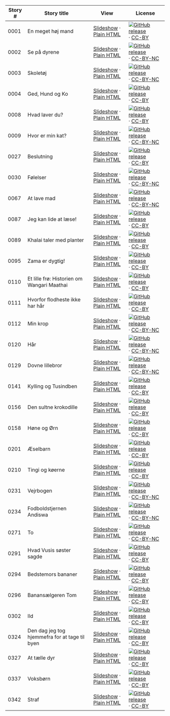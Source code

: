 Story # | Story title | View | License
-------- | -----------  |:-------:| -------
0001 | En meget høj mand | <a href="https://global-asp.github.io/stories/da/0001_en-meget-høj-mand_slides.html" target="_blank">Slideshow</a> · [Plain HTML](https://global-asp.github.io/stories/da/0001_en-meget-høj-mand.html) | [![GitHub release](https://cloud.githubusercontent.com/assets/9295750/9483128/0e089e5e-4b51-11e5-98ca-6da5cef156a7.png "GitHub release")](https://github.com/global-asp/global-asp/releases/download/v1.1/da.zip) · [CC-BY](https://creativecommons.org/licenses/by/3.0/)
0002 | Se på dyrene | <a href="https://global-asp.github.io/stories/da/0002_se-på-dyrene_slides.html" target="_blank">Slideshow</a> · [Plain HTML](https://global-asp.github.io/stories/da/0002_se-på-dyrene.html) | [![GitHub release](https://cloud.githubusercontent.com/assets/9295750/9483128/0e089e5e-4b51-11e5-98ca-6da5cef156a7.png "GitHub release")](https://github.com/global-asp/global-asp/releases/download/v1.1/da.zip) · [CC-BY-NC](http://creativecommons.org/licenses/by-nc/3.0/)
0003 | Skoletøj | <a href="https://global-asp.github.io/stories/da/0003_skoletøj_slides.html" target="_blank">Slideshow</a> · [Plain HTML](https://global-asp.github.io/stories/da/0003_skoletøj.html) | [![GitHub release](https://cloud.githubusercontent.com/assets/9295750/9483128/0e089e5e-4b51-11e5-98ca-6da5cef156a7.png "GitHub release")](https://github.com/global-asp/global-asp/releases/download/v1.1/da.zip) · [CC-BY-NC](http://creativecommons.org/licenses/by-nc/3.0/)
0004 | Ged, Hund og Ko | <a href="https://global-asp.github.io/stories/da/0004_ged-hund-og-ko_slides.html" target="_blank">Slideshow</a> · [Plain HTML](https://global-asp.github.io/stories/da/0004_ged-hund-og-ko.html) | [![GitHub release](https://cloud.githubusercontent.com/assets/9295750/9483128/0e089e5e-4b51-11e5-98ca-6da5cef156a7.png "GitHub release")](https://github.com/global-asp/global-asp/releases/download/v1.1/da.zip) · [CC-BY](https://creativecommons.org/licenses/by/3.0/)
0008 | Hvad laver du? | <a href="https://global-asp.github.io/stories/da/0008_hvad-laver-du_slides.html" target="_blank">Slideshow</a> · [Plain HTML](https://global-asp.github.io/stories/da/0008_hvad-laver-du.html) | [![GitHub release](https://cloud.githubusercontent.com/assets/9295750/9483128/0e089e5e-4b51-11e5-98ca-6da5cef156a7.png "GitHub release")](https://github.com/global-asp/global-asp/releases/download/v1.1/da.zip) · [CC-BY](https://creativecommons.org/licenses/by/3.0/)
0009 | Hvor er min kat? | <a href="https://global-asp.github.io/stories/da/0009_hvor-er-min-kat_slides.html" target="_blank">Slideshow</a> · [Plain HTML](https://global-asp.github.io/stories/da/0009_hvor-er-min-kat.html) | [![GitHub release](https://cloud.githubusercontent.com/assets/9295750/9483128/0e089e5e-4b51-11e5-98ca-6da5cef156a7.png "GitHub release")](https://github.com/global-asp/global-asp/releases/download/v1.1/da.zip) · [CC-BY-NC](http://creativecommons.org/licenses/by-nc/3.0/)
0027 | Beslutning | <a href="https://global-asp.github.io/stories/da/0027_beslutning_slides.html" target="_blank">Slideshow</a> · [Plain HTML](https://global-asp.github.io/stories/da/0027_beslutning.html) | [![GitHub release](https://cloud.githubusercontent.com/assets/9295750/9483128/0e089e5e-4b51-11e5-98ca-6da5cef156a7.png "GitHub release")](https://github.com/global-asp/global-asp/releases/download/v1.1/da.zip) · [CC-BY](https://creativecommons.org/licenses/by/3.0/)
0030 | Følelser | <a href="https://global-asp.github.io/stories/da/0030_følelser_slides.html" target="_blank">Slideshow</a> · [Plain HTML](https://global-asp.github.io/stories/da/0030_følelser.html) | [![GitHub release](https://cloud.githubusercontent.com/assets/9295750/9483128/0e089e5e-4b51-11e5-98ca-6da5cef156a7.png "GitHub release")](https://github.com/global-asp/global-asp/releases/download/v1.1/da.zip) · [CC-BY-NC](http://creativecommons.org/licenses/by-nc/3.0/)
0067 | At lave mad | <a href="https://global-asp.github.io/stories/da/0067_at-lave-mad_slides.html" target="_blank">Slideshow</a> · [Plain HTML](https://global-asp.github.io/stories/da/0067_at-lave-mad.html) | [![GitHub release](https://cloud.githubusercontent.com/assets/9295750/9483128/0e089e5e-4b51-11e5-98ca-6da5cef156a7.png "GitHub release")](https://github.com/global-asp/global-asp/releases/download/v1.1/da.zip) · [CC-BY-NC](http://creativecommons.org/licenses/by-nc/3.0/)
0087 | Jeg kan lide at læse! | <a href="https://global-asp.github.io/stories/da/0087_jeg-kan-lide-at-læse_slides.html" target="_blank">Slideshow</a> · [Plain HTML](https://global-asp.github.io/stories/da/0087_jeg-kan-lide-at-læse.html) | [![GitHub release](https://cloud.githubusercontent.com/assets/9295750/9483128/0e089e5e-4b51-11e5-98ca-6da5cef156a7.png "GitHub release")](https://github.com/global-asp/global-asp/releases/download/v1.1/da.zip) · [CC-BY](https://creativecommons.org/licenses/by/3.0/)
0089 | Khalai taler med planter | <a href="https://global-asp.github.io/stories/da/0089_khalai-taler-med-planter_slides.html" target="_blank">Slideshow</a> · [Plain HTML](https://global-asp.github.io/stories/da/0089_khalai-taler-med-planter.html) | [![GitHub release](https://cloud.githubusercontent.com/assets/9295750/9483128/0e089e5e-4b51-11e5-98ca-6da5cef156a7.png "GitHub release")](https://github.com/global-asp/global-asp/releases/download/v1.1/da.zip) · [CC-BY](https://creativecommons.org/licenses/by/3.0/)
0095 | Zama er dygtig! | <a href="https://global-asp.github.io/stories/da/0095_zama-er-dygtig_slides.html" target="_blank">Slideshow</a> · [Plain HTML](https://global-asp.github.io/stories/da/0095_zama-er-dygtig.html) | [![GitHub release](https://cloud.githubusercontent.com/assets/9295750/9483128/0e089e5e-4b51-11e5-98ca-6da5cef156a7.png "GitHub release")](https://github.com/global-asp/global-asp/releases/download/v1.1/da.zip) · [CC-BY](https://creativecommons.org/licenses/by/3.0/)
0110 | Et lille frø: Historien om Wangari Maathai | <a href="https://global-asp.github.io/stories/da/0110_et-lille-frø-historien-om-wangari-maathai_slides.html" target="_blank">Slideshow</a> · [Plain HTML](https://global-asp.github.io/stories/da/0110_et-lille-frø-historien-om-wangari-maathai.html) | [![GitHub release](https://cloud.githubusercontent.com/assets/9295750/9483128/0e089e5e-4b51-11e5-98ca-6da5cef156a7.png "GitHub release")](https://github.com/global-asp/global-asp/releases/download/v1.1/da.zip) · [CC-BY](https://creativecommons.org/licenses/by/3.0/)
0111 | Hvorfor flodheste ikke har hår | <a href="https://global-asp.github.io/stories/da/0111_hvorfor-flodheste-ikke-har-hår_slides.html" target="_blank">Slideshow</a> · [Plain HTML](https://global-asp.github.io/stories/da/0111_hvorfor-flodheste-ikke-har-hår.html) | [![GitHub release](https://cloud.githubusercontent.com/assets/9295750/9483128/0e089e5e-4b51-11e5-98ca-6da5cef156a7.png "GitHub release")](https://github.com/global-asp/global-asp/releases/download/v1.1/da.zip) · [CC-BY](https://creativecommons.org/licenses/by/3.0/)
0112 | Min krop | <a href="https://global-asp.github.io/stories/da/0112_min-krop_slides.html" target="_blank">Slideshow</a> · [Plain HTML](https://global-asp.github.io/stories/da/0112_min-krop.html) | [![GitHub release](https://cloud.githubusercontent.com/assets/9295750/9483128/0e089e5e-4b51-11e5-98ca-6da5cef156a7.png "GitHub release")](https://github.com/global-asp/global-asp/releases/download/v1.1/da.zip) · [CC-BY-NC](http://creativecommons.org/licenses/by-nc/3.0/)
0120 | Hår | <a href="https://global-asp.github.io/stories/da/0120_hår_slides.html" target="_blank">Slideshow</a> · [Plain HTML](https://global-asp.github.io/stories/da/0120_hår.html) | [![GitHub release](https://cloud.githubusercontent.com/assets/9295750/9483128/0e089e5e-4b51-11e5-98ca-6da5cef156a7.png "GitHub release")](https://github.com/global-asp/global-asp/releases/download/v1.1/da.zip) · [CC-BY-NC](http://creativecommons.org/licenses/by-nc/3.0/)
0129 | Dovne lillebror | <a href="https://global-asp.github.io/stories/da/0129_dovne-lillebror_slides.html" target="_blank">Slideshow</a> · [Plain HTML](https://global-asp.github.io/stories/da/0129_dovne-lillebror.html) | [![GitHub release](https://cloud.githubusercontent.com/assets/9295750/9483128/0e089e5e-4b51-11e5-98ca-6da5cef156a7.png "GitHub release")](https://github.com/global-asp/global-asp/releases/download/v1.1/da.zip) · [CC-BY-NC](http://creativecommons.org/licenses/by-nc/3.0/)
0141 | Kylling og Tusindben | <a href="https://global-asp.github.io/stories/da/0141_kylling-og-tusindben_slides.html" target="_blank">Slideshow</a> · [Plain HTML](https://global-asp.github.io/stories/da/0141_kylling-og-tusindben.html) | [![GitHub release](https://cloud.githubusercontent.com/assets/9295750/9483128/0e089e5e-4b51-11e5-98ca-6da5cef156a7.png "GitHub release")](https://github.com/global-asp/global-asp/releases/download/v1.1/da.zip) · [CC-BY](https://creativecommons.org/licenses/by/3.0/)
0156 | Den sultne krokodille | <a href="https://global-asp.github.io/stories/da/0156_den-sultne-krokodille_slides.html" target="_blank">Slideshow</a> · [Plain HTML](https://global-asp.github.io/stories/da/0156_den-sultne-krokodille.html) | [![GitHub release](https://cloud.githubusercontent.com/assets/9295750/9483128/0e089e5e-4b51-11e5-98ca-6da5cef156a7.png "GitHub release")](https://github.com/global-asp/global-asp/releases/download/v1.1/da.zip) · [CC-BY](https://creativecommons.org/licenses/by/3.0/)
0158 | Høne og Ørn | <a href="https://global-asp.github.io/stories/da/0158_høne-og-ørn_slides.html" target="_blank">Slideshow</a> · [Plain HTML](https://global-asp.github.io/stories/da/0158_høne-og-ørn.html) | [![GitHub release](https://cloud.githubusercontent.com/assets/9295750/9483128/0e089e5e-4b51-11e5-98ca-6da5cef156a7.png "GitHub release")](https://github.com/global-asp/global-asp/releases/download/v1.1/da.zip) · [CC-BY](https://creativecommons.org/licenses/by/3.0/)
0201 | Æselbarn | <a href="https://global-asp.github.io/stories/da/0201_æselbarn_slides.html" target="_blank">Slideshow</a> · [Plain HTML](https://global-asp.github.io/stories/da/0201_æselbarn.html) | [![GitHub release](https://cloud.githubusercontent.com/assets/9295750/9483128/0e089e5e-4b51-11e5-98ca-6da5cef156a7.png "GitHub release")](https://github.com/global-asp/global-asp/releases/download/v1.1/da.zip) · [CC-BY](https://creativecommons.org/licenses/by/3.0/)
0210 | Tingi og køerne | <a href="https://global-asp.github.io/stories/da/0210_tingi-og-køerne_slides.html" target="_blank">Slideshow</a> · [Plain HTML](https://global-asp.github.io/stories/da/0210_tingi-og-køerne.html) | [![GitHub release](https://cloud.githubusercontent.com/assets/9295750/9483128/0e089e5e-4b51-11e5-98ca-6da5cef156a7.png "GitHub release")](https://github.com/global-asp/global-asp/releases/download/v1.1/da.zip) · [CC-BY](https://creativecommons.org/licenses/by/3.0/)
0231 | Vejrbogen | <a href="https://global-asp.github.io/stories/da/0231_vejrbogen_slides.html" target="_blank">Slideshow</a> · [Plain HTML](https://global-asp.github.io/stories/da/0231_vejrbogen.html) | [![GitHub release](https://cloud.githubusercontent.com/assets/9295750/9483128/0e089e5e-4b51-11e5-98ca-6da5cef156a7.png "GitHub release")](https://github.com/global-asp/global-asp/releases/download/v1.1/da.zip) · [CC-BY-NC](http://creativecommons.org/licenses/by-nc/3.0/)
0234 | Fodboldstjernen Andiswa | <a href="https://global-asp.github.io/stories/da/0234_fodboldstjernen-andiswa_slides.html" target="_blank">Slideshow</a> · [Plain HTML](https://global-asp.github.io/stories/da/0234_fodboldstjernen-andiswa.html) | [![GitHub release](https://cloud.githubusercontent.com/assets/9295750/9483128/0e089e5e-4b51-11e5-98ca-6da5cef156a7.png "GitHub release")](https://github.com/global-asp/global-asp/releases/download/v1.1/da.zip) · [CC-BY-NC](http://creativecommons.org/licenses/by-nc/3.0/)
0271 | To | <a href="https://global-asp.github.io/stories/da/0271_to_slides.html" target="_blank">Slideshow</a> · [Plain HTML](https://global-asp.github.io/stories/da/0271_to.html) | [![GitHub release](https://cloud.githubusercontent.com/assets/9295750/9483128/0e089e5e-4b51-11e5-98ca-6da5cef156a7.png "GitHub release")](https://github.com/global-asp/global-asp/releases/download/v1.1/da.zip) · [CC-BY-NC](http://creativecommons.org/licenses/by-nc/3.0/)
0291 | Hvad Vusis søster sagde | <a href="https://global-asp.github.io/stories/da/0291_hvad-vusis-søster-sagde_slides.html" target="_blank">Slideshow</a> · [Plain HTML](https://global-asp.github.io/stories/da/0291_hvad-vusis-søster-sagde.html) | [![GitHub release](https://cloud.githubusercontent.com/assets/9295750/9483128/0e089e5e-4b51-11e5-98ca-6da5cef156a7.png "GitHub release")](https://github.com/global-asp/global-asp/releases/download/v1.1/da.zip) · [CC-BY](https://creativecommons.org/licenses/by/3.0/)
0294 | Bedstemors bananer | <a href="https://global-asp.github.io/stories/da/0294_bedstemors-bananer_slides.html" target="_blank">Slideshow</a> · [Plain HTML](https://global-asp.github.io/stories/da/0294_bedstemors-bananer.html) | [![GitHub release](https://cloud.githubusercontent.com/assets/9295750/9483128/0e089e5e-4b51-11e5-98ca-6da5cef156a7.png "GitHub release")](https://github.com/global-asp/global-asp/releases/download/v1.1/da.zip) · [CC-BY](https://creativecommons.org/licenses/by/3.0/)
0296 | Banansælgeren Tom | <a href="https://global-asp.github.io/stories/da/0296_banansælgeren-tom_slides.html" target="_blank">Slideshow</a> · [Plain HTML](https://global-asp.github.io/stories/da/0296_banansælgeren-tom.html) | [![GitHub release](https://cloud.githubusercontent.com/assets/9295750/9483128/0e089e5e-4b51-11e5-98ca-6da5cef156a7.png "GitHub release")](https://github.com/global-asp/global-asp/releases/download/v1.1/da.zip) · [CC-BY](https://creativecommons.org/licenses/by/3.0/)
0302 | Ild | <a href="https://global-asp.github.io/stories/da/0302_ild_slides.html" target="_blank">Slideshow</a> · [Plain HTML](https://global-asp.github.io/stories/da/0302_ild.html) | [![GitHub release](https://cloud.githubusercontent.com/assets/9295750/9483128/0e089e5e-4b51-11e5-98ca-6da5cef156a7.png "GitHub release")](https://github.com/global-asp/global-asp/releases/download/v1.1/da.zip) · [CC-BY](https://creativecommons.org/licenses/by/3.0/)
0324 | Den dag jeg tog hjemmefra for at tage til byen | <a href="https://global-asp.github.io/stories/da/0324_den-dag-jeg-tog-hjemmefra-for-at-tage-til-byen_slides.html" target="_blank">Slideshow</a> · [Plain HTML](https://global-asp.github.io/stories/da/0324_den-dag-jeg-tog-hjemmefra-for-at-tage-til-byen.html) | [![GitHub release](https://cloud.githubusercontent.com/assets/9295750/9483128/0e089e5e-4b51-11e5-98ca-6da5cef156a7.png "GitHub release")](https://github.com/global-asp/global-asp/releases/download/v1.1/da.zip) · [CC-BY](https://creativecommons.org/licenses/by/3.0/)
0327 | At tælle dyr | <a href="https://global-asp.github.io/stories/da/0327_at-tælle-dyr_slides.html" target="_blank">Slideshow</a> · [Plain HTML](https://global-asp.github.io/stories/da/0327_at-tælle-dyr.html) | [![GitHub release](https://cloud.githubusercontent.com/assets/9295750/9483128/0e089e5e-4b51-11e5-98ca-6da5cef156a7.png "GitHub release")](https://github.com/global-asp/global-asp/releases/download/v1.1/da.zip) · [CC-BY](https://creativecommons.org/licenses/by/3.0/)
0337 | Voksbørn | <a href="https://global-asp.github.io/stories/da/0337_voksbørn_slides.html" target="_blank">Slideshow</a> · [Plain HTML](https://global-asp.github.io/stories/da/0337_voksbørn.html) | [![GitHub release](https://cloud.githubusercontent.com/assets/9295750/9483128/0e089e5e-4b51-11e5-98ca-6da5cef156a7.png "GitHub release")](https://github.com/global-asp/global-asp/releases/download/v1.1/da.zip) · [CC-BY](https://creativecommons.org/licenses/by/3.0/)
0342 | Straf | <a href="https://global-asp.github.io/stories/da/0342_straf_slides.html" target="_blank">Slideshow</a> · [Plain HTML](https://global-asp.github.io/stories/da/0342_straf.html) | [![GitHub release](https://cloud.githubusercontent.com/assets/9295750/9483128/0e089e5e-4b51-11e5-98ca-6da5cef156a7.png "GitHub release")](https://github.com/global-asp/global-asp/releases/download/v1.1/da.zip) · [CC-BY](https://creativecommons.org/licenses/by/3.0/)
